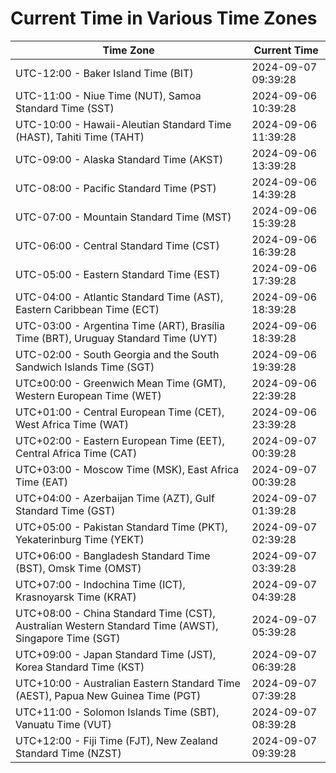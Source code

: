 # Current Time in Various Time Zones

| Time Zone | Current Time |
|-----------|--------------|
| UTC-12:00 - Baker Island Time (BIT) | 2024-09-07 09:39:28 |
| UTC-11:00 - Niue Time (NUT), Samoa Standard Time (SST) | 2024-09-06 10:39:28 |
| UTC-10:00 - Hawaii-Aleutian Standard Time (HAST), Tahiti Time (TAHT) | 2024-09-06 11:39:28 |
| UTC-09:00 - Alaska Standard Time (AKST) | 2024-09-06 13:39:28 |
| UTC-08:00 - Pacific Standard Time (PST) | 2024-09-06 14:39:28 |
| UTC-07:00 - Mountain Standard Time (MST) | 2024-09-06 15:39:28 |
| UTC-06:00 - Central Standard Time (CST) | 2024-09-06 16:39:28 |
| UTC-05:00 - Eastern Standard Time (EST) | 2024-09-06 17:39:28 |
| UTC-04:00 - Atlantic Standard Time (AST), Eastern Caribbean Time (ECT) | 2024-09-06 18:39:28 |
| UTC-03:00 - Argentina Time (ART), Brasília Time (BRT), Uruguay Standard Time (UYT) | 2024-09-06 18:39:28 |
| UTC-02:00 - South Georgia and the South Sandwich Islands Time (SGT) | 2024-09-06 19:39:28 |
| UTC±00:00 - Greenwich Mean Time (GMT), Western European Time (WET) | 2024-09-06 22:39:28 |
| UTC+01:00 - Central European Time (CET), West Africa Time (WAT) | 2024-09-06 23:39:28 |
| UTC+02:00 - Eastern European Time (EET), Central Africa Time (CAT) | 2024-09-07 00:39:28 |
| UTC+03:00 - Moscow Time (MSK), East Africa Time (EAT) | 2024-09-07 00:39:28 |
| UTC+04:00 - Azerbaijan Time (AZT), Gulf Standard Time (GST) | 2024-09-07 01:39:28 |
| UTC+05:00 - Pakistan Standard Time (PKT), Yekaterinburg Time (YEKT) | 2024-09-07 02:39:28 |
| UTC+06:00 - Bangladesh Standard Time (BST), Omsk Time (OMST) | 2024-09-07 03:39:28 |
| UTC+07:00 - Indochina Time (ICT), Krasnoyarsk Time (KRAT) | 2024-09-07 04:39:28 |
| UTC+08:00 - China Standard Time (CST), Australian Western Standard Time (AWST), Singapore Time (SGT) | 2024-09-07 05:39:28 |
| UTC+09:00 - Japan Standard Time (JST), Korea Standard Time (KST) | 2024-09-07 06:39:28 |
| UTC+10:00 - Australian Eastern Standard Time (AEST), Papua New Guinea Time (PGT) | 2024-09-07 07:39:28 |
| UTC+11:00 - Solomon Islands Time (SBT), Vanuatu Time (VUT) | 2024-09-07 08:39:28 |
| UTC+12:00 - Fiji Time (FJT), New Zealand Standard Time (NZST) | 2024-09-07 09:39:28 |
